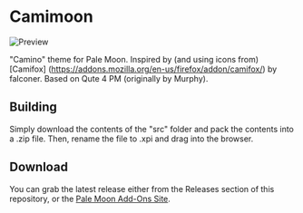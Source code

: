 # Camimoon
![Preview](http://i64.tinypic.com/x5e1oh.png)

"Camino" theme for Pale Moon. Inspired by (and using icons from) [Camifox] (https://addons.mozilla.org/en-us/firefox/addon/camifox/) by falconer. Based on Qute 4 PM (originally by Murphy).

## Building
Simply download the contents of the "src" folder  and pack the contents into a .zip file. Then, rename the file to .xpi and drag into the browser.

## Download
You can grab the latest release either from the Releases section of this repository, or the [Pale Moon Add-Ons Site](https://addons.palemoon.org/themes/complete/camimoon/).